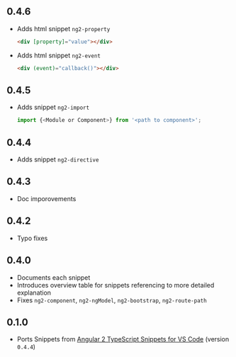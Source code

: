 ## 0.4.6

- Adds html snippet `ng2-property`
  ```html
  <div [property]="value"></div>
  ```
- Adds html snippet `ng2-event`
  ```html
  <div (event)="callback()"></div>
  ```

## 0.4.5

- Adds snippet `ng2-import`
  ```ts
  import {<Module or Component>} from '<path to component>';
  ```

## 0.4.4

- Adds snippet `ng2-directive`

## 0.4.3

- Doc imporovements

## 0.4.2

- Typo fixes

## 0.4.0

- Documents each snippet
- Introduces overview table for snippets referencing to more detailed explanation
- Fixes `ng2-component`, `ng2-ngModel`, `ng2-bootstrap`, `ng2-route-path`

## 0.1.0

- Ports Snippets from [Angular 2 TypeScript Snippets for VS Code](https://github.com/johnpapa/vscode-angular2-snippets) (version `0.4.4`)
